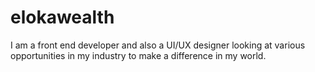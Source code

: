 # elokawealth
I am a front end developer and also a UI/UX designer looking at various opportunities in my industry to make a difference in my world.
